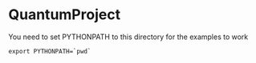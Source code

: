 # QuantumProject
You need to set PYTHONPATH to this directory for the examples to work

```export PYTHONPATH=`pwd` ```
